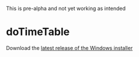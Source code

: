 This is pre-alpha and not yet working as intended

# doTimeTable

Download the [latest release of the Windows installer](https://github.com/oheil/doTimeTable/releases/latest)
